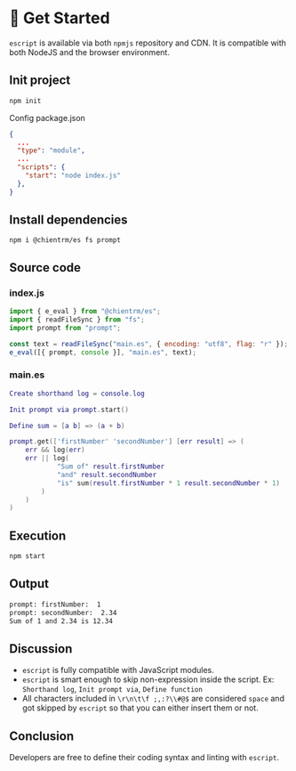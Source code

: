 # :bullettrain_side: Get Started

`escript` is available via both `npmjs` repository and CDN. It is compatible with both NodeJS and the browser environment.

## Init project

```sh
npm init
```

Config package.json

```json
{
  ...
  "type": "module",
  ...
  "scripts": {
    "start": "node index.js"
  },
}
```

## Install dependencies

```
npm i @chientrm/es fs prompt
```

## Source code

### index.js

```js
import { e_eval } from "@chientrm/es";
import { readFileSync } from "fs";
import prompt from "prompt";

const text = readFileSync("main.es", { encoding: "utf8", flag: "r" });
e_eval([{ prompt, console }], "main.es", text);
```

### main.es

```lua
Create shorthand log = console.log

Init prompt via prompt.start()

Define sum = [a b] => (a + b)

prompt.get(['firstNumber' 'secondNumber'] [err result] => (
    err && log(err)
    err || log(
            "Sum of" result.firstNumber
            "and" result.secondNumber
            "is" sum(result.firstNumber * 1 result.secondNumber * 1)
        )
    )
)
```

## Execution

```sh
npm start
```

## Output

```sh
prompt: firstNumber:  1
prompt: secondNumber:  2.34
Sum of 1 and 2.34 is 12.34
```

## Discussion

- `escript` is fully compatible with JavaScript modules.
- `escript` is smart enough to skip non-expression inside the script. Ex: `Shorthand log`, `Init prompt via`, `Define function`
- All characters included in `\r\n\t\f ;,:?\\#@$` are considered `space` and got skipped by `escript` so that you can either insert them or not.

## Conclusion

Developers are free to define their coding syntax and linting with `escript`.
